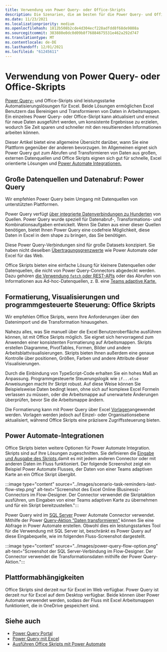 ```yaml
---
title: Verwendung von Power Query- oder Office-Skripts
description: Die Szenarien, die am besten für die Power Query- und Office Scripts-Plattformen geeignet sind.
ms.date: 11/23/2021
ms.localizationpriority: medium
ms.openlocfilehash: 1812b508b2cde4d304ecf228adfdd8f68de9808a
ms.sourcegitcommit: 383880e0dc0d09b8f76884675531e462a292d747
ms.translationtype: MT
ms.contentlocale: de-DE
ms.lasthandoff: 12/01/2021
ms.locfileid: "61245611"
---
```

# <a name="when-to-use-power-query-or-office-scripts"></a>Verwendung von Power Query- oder Office-Skripts

[Power Query-](https://powerquery.microsoft.com) und Office-Skripts sind leistungsstarke Automatisierungslösungen für Excel. Beide Lösungen ermöglichen Excel Benutzern das Bereinigen und Transformieren von Daten in Arbeitsmappen. Ein einzelnes Power Query- oder Office-Skript kann aktualisiert und erneut für neue Daten ausgeführt werden, um konsistente Ergebnisse zu erzielen, wodurch Sie Zeit sparen und schneller mit den resultierenden Informationen arbeiten können.

Dieser Artikel bietet eine allgemeine Übersicht darüber, wann Sie eine Plattform gegenüber der anderen bevorzugen. Im Allgemeinen eignet sich Power Query gut zum Abrufen und Transformieren von Daten aus großen, externen Datenquellen und Office Skripts eignen sich gut für schnelle, Excel orientierte Lösungen und [Power Automate Integrationen.](../develop/power-automate-integration.md)

## <a name="large-data-sources-and-data-retrieval-power-query"></a>Große Datenquellen und Datenabruf: Power Query

Wir empfehlen Power Query beim Umgang mit Datenquellen von unterstützten Plattformen.

Power Query verfügt [über integrierte Datenverbindungen zu Hunderten](https://powerquery.microsoft.com/connectors/) von Quellen. Power Query wurde speziell für Datenabruf-, Transformations- und Kombinationsaufgaben entwickelt. Wenn Sie Daten aus einer dieser Quellen benötigen, bietet Ihnen Power Query eine codefreie Möglichkeit, diese Daten in Excel in dem shape zu bringen, das Sie benötigen.

Diese Power Query-Verbindungen sind für große Datasets konzipiert. Sie haben nicht dieselben [Übertragungsgrenzwerte](../testing/platform-limits.md) wie Power Automate oder Excel für das Web.

Office Skripts bieten eine einfache Lösung für kleinere Datenquellen oder Datenquellen, die nicht von Power Query-Connectors abgedeckt werden. Dazu gehören [die Verwendung `fetch` oder REST-APIs](../develop/external-calls.md) oder das Abrufen von Informationen aus Ad-hoc-Datenquellen, z. B. eine [Teams adaptive Karte.](../resources/scenarios/task-reminders.md)

## <a name="formatting-visualizations-and-programmatic-control-office-scripts"></a>Formatierung, Visualisierungen und programmgesteuerte Steuerung: Office Skripts

Wir empfehlen Office Skripts, wenn Ihre Anforderungen über den Datenimport und die Transformation hinausgehen.

Nahezu alles, was Sie manuell über die Excel Benutzeroberfläche ausführen können, ist mit Office Skripts möglich. Sie eignet sich hervorragend zum Anwenden einer konsistenten Formatierung auf Arbeitsmappen. Skripts erstellen Diagramme, PivotTables, Formen, Bilder und andere Arbeitsblattvisualisierungen. Skripts bieten Ihnen außerdem eine genaue Kontrolle über positionen, Größen, Farben und andere Attribute dieser Visualisierungen.

Durch die Einbindung von TypeScript-Code erhalten Sie ein hohes Maß an Anpassung. Programmgesteuerte Steuerungslogik wie `if...else` Anweisungen macht Ihr Skript robust. Auf diese Weise können Sie Beispielsweise Daten bedingt lesen, ohne sich auf komplexe Excel Formeln verlassen zu müssen, oder die Arbeitsmappe auf unerwartete Änderungen überprüfen, bevor Sie die Arbeitsmappe ändern.

Die Formatierung kann mit Power Query über Excel [Vorlagen](https://templates.office.com/power-query-tutorial-tm11414620)angewendet werden. Vorlagen werden jedoch auf Einzel- oder Organisationsebene aktualisiert, während Office Skripts eine präzisere Zugriffssteuerung bieten.

## <a name="power-automate-integrations"></a>Power Automate-Integrationen

Office Skripts bieten weitere Optionen für Power Automate Integration. Skripts sind auf Ihre Lösungen zugeschnitten. Sie definieren die [Eingabe und Ausgabe des Skripts,](../develop/power-automate-integration.md#data-transfer-in-flows-for-scripts)damit es mit jedem anderen Connector oder mit anderen Daten im Fluss funktioniert. Der folgende Screenshot zeigt ein Beispiel Power Automate Flusses, der Daten von einer Teams adaptiven Karte an ein Office Skript übergibt.

:::image type="content" source="../images/scenario-task-reminders-last-flow-step.png" alt-text="Screenshot des Excel Online (Business)-Connectors im Flow-Designer. Der Connector verwendet die Skriptaktion ausführen, um Eingaben von einer Teams adaptiven Karte zu übernehmen und für ein Skript bereitzustellen.":::

Power Query wird im [SQL Server](https://powerquery.microsoft.com/flow/) Power Automate Connector verwendet. Mithilfe der Power [Query-Aktion "Daten transformieren"](/connectors/sql/#transform-data-using-power-query) können Sie eine Abfrage in Power Automate erstellen. Obwohl dies ein leistungsstarkes Tool für die Verwendung mit SQL Server ist, beschränkt es Power Query auf diese Eingabequelle, wie im folgenden Fluss-Screenshot dargestellt.

:::image type="content" source="../images/power-query-flow-option.png" alt-text="Screenshot der SQL Server-Verbindung im Flow-Designer. Der Connector verwendet die Transformationsdaten mithilfe der Power Query-Aktion.":::

## <a name="platform-dependencies"></a>Plattformabhängigkeiten

Office Skripts sind derzeit nur für Excel im Web verfügbar. Power Query ist derzeit nur für Excel auf dem Desktop verfügbar. Beide können über Power Automate verwendet werden, sodass der Fluss mit Excel Arbeitsmappen funktioniert, die in OneDrive gespeichert sind.

## <a name="see-also"></a>Siehe auch

- [Power Query Portal](https://powerquery.microsoft.com/)
- [Power Query mit Excel](https://powerquery.microsoft.com/excel/)
- [Ausführen Office Skripts mit Power Automate](../develop/power-automate-integration.md)
